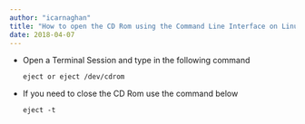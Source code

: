 ```yaml
---
author: "icarnaghan"
title: "How to open the CD Rom using the Command Line Interface on Linux"
date: 2018-04-07
---
```


- Open a Terminal Session and type in the following command
    
    ```
    eject or eject /dev/cdrom
    ```
    
- If you need to close the CD Rom use the command below
    
    ```
    eject -t
    ```
